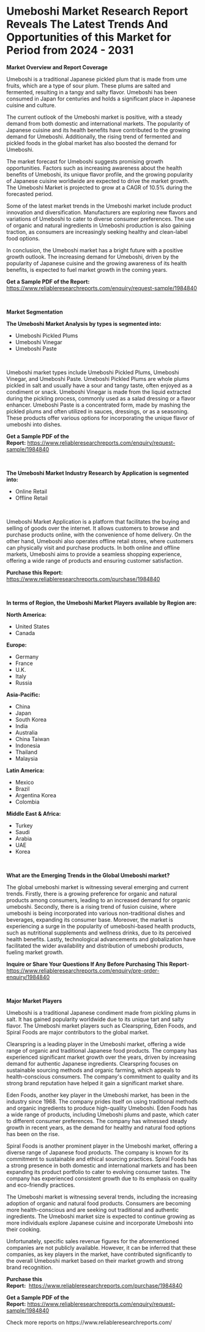 <p><h1>Umeboshi Market Research Report Reveals The Latest Trends And Opportunities of this Market for Period from 2024 - 2031</h1></p><p><strong>Market Overview and Report Coverage</strong></p>
<p><p>Umeboshi is a traditional Japanese pickled plum that is made from ume fruits, which are a type of sour plum. These plums are salted and fermented, resulting in a tangy and salty flavor. Umeboshi has been consumed in Japan for centuries and holds a significant place in Japanese cuisine and culture.</p><p>The current outlook of the Umeboshi market is positive, with a steady demand from both domestic and international markets. The popularity of Japanese cuisine and its health benefits have contributed to the growing demand for Umeboshi. Additionally, the rising trend of fermented and pickled foods in the global market has also boosted the demand for Umeboshi.</p><p>The market forecast for Umeboshi suggests promising growth opportunities. Factors such as increasing awareness about the health benefits of Umeboshi, its unique flavor profile, and the growing popularity of Japanese cuisine worldwide are expected to drive the market growth. The Umeboshi Market is projected to grow at a CAGR of 10.5% during the forecasted period.</p><p>Some of the latest market trends in the Umeboshi market include product innovation and diversification. Manufacturers are exploring new flavors and variations of Umeboshi to cater to diverse consumer preferences. The use of organic and natural ingredients in Umeboshi production is also gaining traction, as consumers are increasingly seeking healthy and clean-label food options.</p><p>In conclusion, the Umeboshi market has a bright future with a positive growth outlook. The increasing demand for Umeboshi, driven by the popularity of Japanese cuisine and the growing awareness of its health benefits, is expected to fuel market growth in the coming years.</p></p>
<p><strong>Get a Sample PDF of the Report:</strong> <a href="https://www.reliableresearchreports.com/enquiry/request-sample/1984840">https://www.reliableresearchreports.com/enquiry/request-sample/1984840</a></p>
<p>&nbsp;</p>
<p><strong>Market Segmentation</strong></p>
<p><strong>The Umeboshi Market Analysis by types is segmented into:</strong></p>
<p><ul><li>Umeboshi Pickled Plums</li><li>Umeboshi Vinegar</li><li>Umeboshi Paste</li></ul></p>
<p>&nbsp;</p>
<p><p>Umeboshi market types include Umeboshi Pickled Plums, Umeboshi Vinegar, and Umeboshi Paste. Umeboshi Pickled Plums are whole plums pickled in salt and usually have a sour and tangy taste, often enjoyed as a condiment or snack. Umeboshi Vinegar is made from the liquid extracted during the pickling process, commonly used as a salad dressing or a flavor enhancer. Umeboshi Paste is a concentrated form, made by mashing the pickled plums and often utilized in sauces, dressings, or as a seasoning. These products offer various options for incorporating the unique flavor of umeboshi into dishes.</p></p>
<p><strong>Get a Sample PDF of the Report:</strong>&nbsp;<a href="https://www.reliableresearchreports.com/enquiry/request-sample/1984840">https://www.reliableresearchreports.com/enquiry/request-sample/1984840</a></p>
<p>&nbsp;</p>
<p><strong>The Umeboshi Market Industry Research by Application is segmented into:</strong></p>
<p><ul><li>Online Retail</li><li>Offline Retail</li></ul></p>
<p>&nbsp;</p>
<p><p>Umeboshi Market Application is a platform that facilitates the buying and selling of goods over the internet. It allows customers to browse and purchase products online, with the convenience of home delivery. On the other hand, Umeboshi also operates offline retail stores, where customers can physically visit and purchase products. In both online and offline markets, Umeboshi aims to provide a seamless shopping experience, offering a wide range of products and ensuring customer satisfaction.</p></p>
<p><strong>Purchase this Report:</strong>&nbsp; <a href="https://www.reliableresearchreports.com/purchase/1984840">https://www.reliableresearchreports.com/purchase/1984840</a></p>
<p>&nbsp;</p>
<p><strong>In terms of Region, the Umeboshi Market Players available by Region are:</strong></p>
<p>
    <p> <strong> North America: </strong>
        <ul>
            <li>United States</li>
            <li>Canada</li>
        </ul>
        </p> 
    <p> <strong> Europe: </strong>
        <ul>
            <li>Germany</li>
            <li>France</li>
            <li>U.K.</li>
            <li>Italy</li>
            <li>Russia</li>
        </ul>
        </p> 
    <p> <strong> Asia-Pacific: </strong>
        <ul>
            <li>China</li>
            <li>Japan</li>
            <li>South Korea</li>
            <li>India</li>
            <li>Australia</li>
            <li>China Taiwan</li>
            <li>Indonesia</li>
            <li>Thailand</li>
            <li>Malaysia</li>
        </ul>
        </p> 
    <p> <strong> Latin America: </strong>
        <ul>
            <li>Mexico</li>
            <li>Brazil</li>
            <li>Argentina Korea</li>
            <li>Colombia</li>
        </ul>
        </p> 
    <p> <strong> Middle East & Africa: </strong>
        <ul>
            <li>Turkey</li>
            <li>Saudi</li>
            <li>Arabia</li>
            <li>UAE</li>
            <li>Korea</li>
        </ul>
    </p>
    </p>
<p>&nbsp;</p>
<p><strong>What are the Emerging Trends in the Global Umeboshi market?</strong></p>
<p><p>The global umeboshi market is witnessing several emerging and current trends. Firstly, there is a growing preference for organic and natural products among consumers, leading to an increased demand for organic umeboshi. Secondly, there is a rising trend of fusion cuisine, where umeboshi is being incorporated into various non-traditional dishes and beverages, expanding its consumer base. Moreover, the market is experiencing a surge in the popularity of umeboshi-based health products, such as nutritional supplements and wellness drinks, due to its perceived health benefits. Lastly, technological advancements and globalization have facilitated the wider availability and distribution of umeboshi products, fueling market growth.</p></p>
<p><strong>Inquire or Share Your Questions If Any Before Purchasing This Report</strong>- <a href="https://www.reliableresearchreports.com/enquiry/pre-order-enquiry/1984840">https://www.reliableresearchreports.com/enquiry/pre-order-enquiry/1984840</a></p>
<p>&nbsp;</p>
<p><strong>Major Market Players</strong></p>
<p><p>Umeboshi is a traditional Japanese condiment made from pickling plums in salt. It has gained popularity worldwide due to its unique tart and salty flavor. The Umeboshi market players such as Clearspring, Eden Foods, and Spiral Foods are major contributors to the global market. </p><p>Clearspring is a leading player in the Umeboshi market, offering a wide range of organic and traditional Japanese food products. The company has experienced significant market growth over the years, driven by increasing demand for authentic Japanese ingredients. Clearspring focuses on sustainable sourcing methods and organic farming, which appeals to health-conscious consumers. The company's commitment to quality and its strong brand reputation have helped it gain a significant market share.</p><p>Eden Foods, another key player in the Umeboshi market, has been in the industry since 1968. The company prides itself on using traditional methods and organic ingredients to produce high-quality Umeboshi. Eden Foods has a wide range of products, including Umeboshi plums and paste, which cater to different consumer preferences. The company has witnessed steady growth in recent years, as the demand for healthy and natural food options has been on the rise.</p><p>Spiral Foods is another prominent player in the Umeboshi market, offering a diverse range of Japanese food products. The company is known for its commitment to sustainable and ethical sourcing practices. Spiral Foods has a strong presence in both domestic and international markets and has been expanding its product portfolio to cater to evolving consumer tastes. The company has experienced consistent growth due to its emphasis on quality and eco-friendly practices.</p><p>The Umeboshi market is witnessing several trends, including the increasing adoption of organic and natural food products. Consumers are becoming more health-conscious and are seeking out traditional and authentic ingredients. The Umeboshi market size is expected to continue growing as more individuals explore Japanese cuisine and incorporate Umeboshi into their cooking.</p><p>Unfortunately, specific sales revenue figures for the aforementioned companies are not publicly available. However, it can be inferred that these companies, as key players in the market, have contributed significantly to the overall Umeboshi market based on their market growth and strong brand recognition.</p></p>
<p><strong>Purchase this Report:</strong>&nbsp;&nbsp;<a href="https://www.reliableresearchreports.com/purchase/1984840">https://www.reliableresearchreports.com/purchase/1984840</a></p>
<p></p>
<p><strong>Get a Sample PDF of the Report:</strong>&nbsp;<a href="https://www.reliableresearchreports.com/enquiry/request-sample/1984840">https://www.reliableresearchreports.com/enquiry/request-sample/1984840</a></p>
<p>Check more reports on https://www.reliableresearchreports.com/</p>